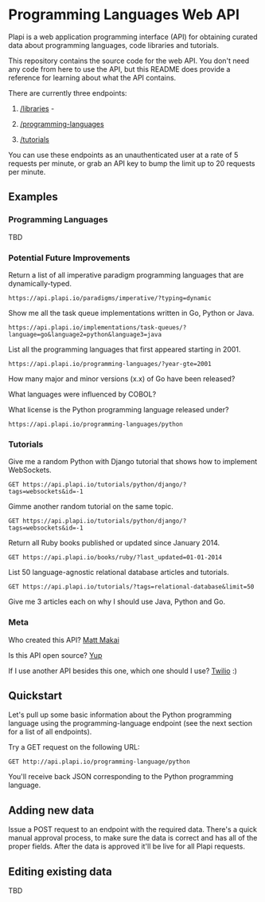 # Programming Languages Web API
Plapi is a web application programming interface (API) for obtaining 
curated data about programming languages, code libraries and tutorials. 

This repository contains the source code for the web API. You don't
need any code from here to use the API, but this README does provide a 
reference for learning about what the API contains.

There are currently three endpoints:

1. [/libraries](http://api.plapi.io/libraries/) - 

1. [/programming-languages](http://api.plapi.io/programming-languages/)

1. [/tutorials](http://api.plapi.io/tutorials/)



You can use these endpoints as an unauthenticated user at a rate of 5 
requests per minute, or grab an API key to bump the limit up to 20 requests 
per minute.


## Examples
### Programming Languages
TBD


### Potential Future Improvements 
Return a list of all imperative paradigm programming languages that are 
dynamically-typed.

    https://api.plapi.io/paradigms/imperative/?typing=dynamic
Show me all the task queue implementations written in Go, Python or Java.
    
    https://api.plapi.io/implementations/task-queues/?language=go&language2=python&language3=java


List all the programming languages that first appeared starting in 2001.

    https://api.plapi.io/programming-languages/?year-gte=2001


How many major and minor versions (x.x) of Go have been released?

What languages were influenced by COBOL?

What license is the Python programming language released under?

    https://api.plapi.io/programming-languages/python


### Tutorials
Give me a random Python with Django tutorial that shows how to implement 
WebSockets.

    GET https://api.plapi.io/tutorials/python/django/?tags=websockets&id=-1


Gimme another random tutorial on the same topic.

    GET https://api.plapi.io/tutorials/python/django/?tags=websockets&id=-1


Return all Ruby books published or updated since January 2014.

    GET https://api.plapi.io/books/ruby/?last_updated=01-01-2014


List 50 language-agnostic relational database articles and tutorials.

    GET https://api.plapi.io/tutorials/?tags=relational-database&limit=50


Give me 3 articles each on why I should use Java, Python and Go.


### Meta
Who created this API?
[Matt Makai](http://www.mattmakai.com/)


Is this API open source?
[Yup](https://github.com/makaimc/plapi/LICENSE)


If I use another API besides this one, which one should I use?
[Twilio](https://twilio.com/api) :)


## Quickstart
Let's pull up some basic information about the Python programming 
language using the programming-language endpoint (see the next section
for a list of all endpoints). 

Try a GET request on the following URL:

    GET http://api.plapi.io/programming-language/python

You'll receive back JSON corresponding to the Python programming language.


## Adding new data
Issue a POST request to an endpoint with the required data. There's a
quick manual approval process, to make sure the data is correct and
has all of the proper fields. After the data is approved it'll be live
for all Plapi requests.


## Editing existing data
TBD


